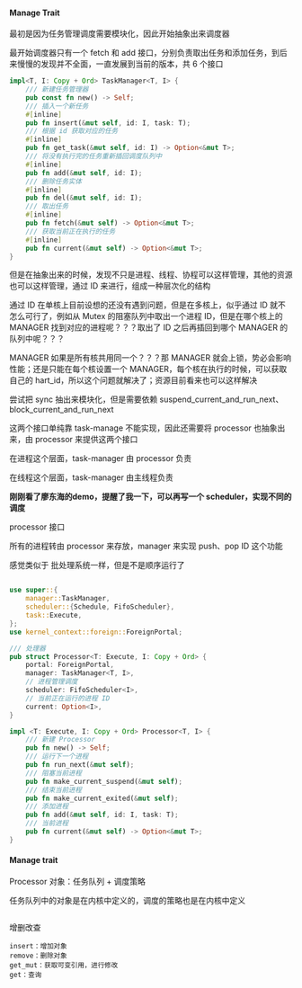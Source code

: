 #### Manage Trait

最初是因为任务管理调度需要模块化，因此开始抽象出来调度器

最开始调度器只有一个 fetch 和 add 接口，分别负责取出任务和添加任务，到后来慢慢的发现并不全面，一直发展到当前的版本，共 6 个接口

```rust
impl<T, I: Copy + Ord> TaskManager<T, I> {
    /// 新建任务管理器
    pub const fn new() -> Self;
    /// 插入一个新任务
    #[inline]
    pub fn insert(&mut self, id: I, task: T);
    /// 根据 id 获取对应的任务
    #[inline]
    pub fn get_task(&mut self, id: I) -> Option<&mut T>;
    /// 将没有执行完的任务重新插回调度队列中
    #[inline]
    pub fn add(&mut self, id: I);
    /// 删除任务实体
    #[inline]
    pub fn del(&mut self, id: I);
    /// 取出任务
    #[inline]
    pub fn fetch(&mut self) -> Option<&mut T>;
    /// 获取当前正在执行的任务
    #[inline]
    pub fn current(&mut self) -> Option<&mut T>;
}
```

但是在抽象出来的时候，发现不只是进程、线程、协程可以这样管理，其他的资源也可以这样管理，通过 ID 来进行，组成一种层次化的结构

通过 ID 在单核上目前设想的还没有遇到问题，但是在多核上，似乎通过 ID 就不怎么可行了，例如从 Mutex 的阻塞队列中取出一个进程 ID，但是在哪个核上的 MANAGER 找到对应的进程呢？？？取出了 ID 之后再插回到哪个 MANAGER 的队列中呢？？？

MANAGER 如果是所有核共用同一个？？？那 MANAGER 就会上锁，势必会影响性能；还是只能在每个核设置一个 MANAGER，每个核在执行的时候，可以获取自己的 hart_id，所以这个问题就解决了；资源目前看来也可以这样解决

尝试把 sync 抽出来模块化，但是需要依赖 suspend_current_and_run_next、block_current_and_run_next

这两个接口单纯靠 task-manage 不能实现，因此还需要将 processor 也抽象出来，由 processor 来提供这两个接口

在进程这个层面，task-manager 由 processor 负责

在线程这个层面，task-manager 由主线程负责

**刚刚看了廖东海的demo，提醒了我一下，可以再写一个 scheduler，实现不同的调度**

processor 接口

所有的进程转由 processor 来存放，manager 来实现 push、pop ID 这个功能

感觉类似于 批处理系统一样，但是不是顺序运行了

```rust

use super::{
    manager::TaskManager,
    scheduler::{Schedule, FifoScheduler},
    task::Execute,
};
use kernel_context::foreign::ForeignPortal;

/// 处理器
pub struct Processor<T: Execute, I: Copy + Ord> {
    portal: ForeignPortal,
    manager: TaskManager<T, I>,
    // 进程管理调度
    scheduler: FifoScheduler<I>,
    // 当前正在运行的进程 ID
    current: Option<I>,
}

impl <T: Execute, I: Copy + Ord> Processor<T, I> {
    /// 新建 Processor
    pub fn new() -> Self;
    /// 运行下一个进程
    pub fn run_next(&mut self);
    /// 阻塞当前进程
    pub fn make_current_suspend(&mut self);
    /// 结束当前进程
    pub fn make_current_exited(&mut self);
    /// 添加进程
    pub fn add(&mut self, id: I, task: T);
    /// 当前进程
    pub fn current(&mut self) -> Option<&mut T>;
}
```



#### Manage trait

Processor 对象：任务队列 + 调度策略

任务队列中的对象是在内核中定义的，调度的策略也是在内核中定义

```

```

增删改查

```
insert：增加对象
remove：删除对象
get_mut：获取可变引用，进行修改
get：查询
```

